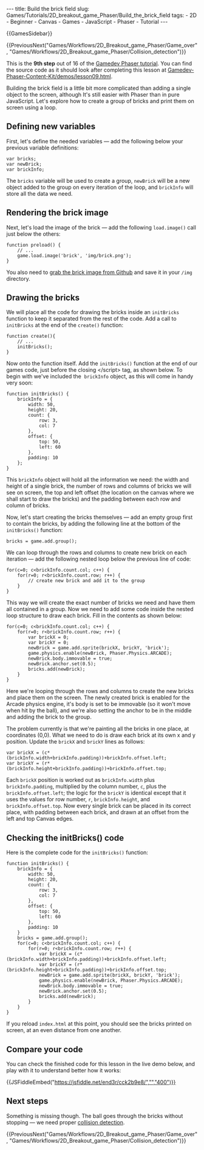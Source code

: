 --- title: Build the brick field slug: Games/Tutorials/2D\_breakout\_game\_Phaser/Build\_the\_brick\_field tags: - 2D - Beginner - Canvas - Games - JavaScript - Phaser - Tutorial ---

{{GamesSidebar}}

{{PreviousNext("Games/Workflows/2D\_Breakout\_game\_Phaser/Game\_over", "Games/Workflows/2D\_Breakout\_game\_Phaser/Collision\_detection")}}

This is the **9th step** out of 16 of the [Gamedev Phaser tutorial](/en-US/docs/Games/Tutorials/2D_breakout_game_Phaser). You can find the source code as it should look after completing this lesson at [Gamedev-Phaser-Content-Kit/demos/lesson09.html](https://github.com/end3r/Gamedev-Phaser-Content-Kit/blob/gh-pages/demos/lesson09.html).

<span class="seoSummary">Building the brick field is a little bit more complicated than adding a single object to the screen, although It's still easier with Phaser than in pure JavaScript. Let's explore how to create a group of bricks and print them on screen using a loop.</span>

Defining new variables
----------------------

First, let's define the needed variables — add the following below your previous variable definitions:

    var bricks;
    var newBrick;
    var brickInfo;

The `bricks` variable will be used to create a group, `newBrick` will be a new object added to the group on every iteration of the loop, and `brickInfo` will store all the data we need.

Rendering the brick image
-------------------------

Next, let's load the image of the brick — add the following `load.image()` call just below the others:

    function preload() {
        // ...
        game.load.image('brick', 'img/brick.png');
    }

You also need to [grab the brick image from Github](https://github.com/end3r/Gamedev-Phaser-Content-Kit/blob/gh-pages/demos/img/brick.png) and save it in your `/img` directory.

Drawing the bricks
------------------

We will place all the code for drawing the bricks inside an `initBricks` function to keep it separated from the rest of the code. Add a call to `initBricks` at the end of the `create()` function:

    function create(){
        // ...
        initBricks();
    }

Now onto the function itself. Add the `initBricks()` function at the end of our games code, just before the closing &lt;/script&gt; tag, as shown below. To begin with we've included the  `brickInfo` object, as this will come in handy very soon:

    function initBricks() {
        brickInfo = {
            width: 50,
            height: 20,
            count: {
                row: 3,
                col: 7
            },
            offset: {
                top: 50,
                left: 60
            },
            padding: 10
        };
    }

This `brickInfo` object will hold all the information we need: the width and height of a single brick, the number of rows and columns of bricks we will see on screen, the top and left offset (the location on the canvas where we shall start to draw the bricks) and the padding between each row and column of bricks.

Now, let's start creating the bricks themselves — add an empty group first to contain the bricks, by adding the following line at the bottom of the `initBricks()` function:

    bricks = game.add.group();

We can loop through the rows and columns to create new brick on each iteration — add the following nested loop below the previous line of code:

    for(c=0; c<brickInfo.count.col; c++) {
        for(r=0; r<brickInfo.count.row; r++) {
            // create new brick and add it to the group
        }
    }

This way we will create the exact number of bricks we need and have them all contained in a group. Now we need to add some code inside the nested loop structure to draw each brick. Fill in the contents as shown below:

    for(c=0; c<brickInfo.count.col; c++) {
        for(r=0; r<brickInfo.count.row; r++) {
            var brickX = 0;
            var brickY = 0;
            newBrick = game.add.sprite(brickX, brickY, 'brick');
            game.physics.enable(newBrick, Phaser.Physics.ARCADE);
            newBrick.body.immovable = true;
            newBrick.anchor.set(0.5);
            bricks.add(newBrick);
        }
    }

Here we're looping through the rows and columns to create the new bricks and place them on the screen. The newly created brick is enabled for the Arcade physics engine, it's body is set to be immovable (so it won't move when hit by the ball), and we're also setting the anchor to be in the middle and adding the brick to the group.

The problem currently is that we're painting all the bricks in one place, at coordinates (0,0). What we need to do is draw each brick at its own x and y position. Update the `brickX` and `brickY` lines as follows:

    var brickX = (c*(brickInfo.width+brickInfo.padding))+brickInfo.offset.left;
    var brickY = (r*(brickInfo.height+brickInfo.padding))+brickInfo.offset.top;

Each `brickX` position is worked out as `brickInfo.width` plus `brickInfo.padding`, multiplied by the column number, `c`, plus the `brickInfo.offset.left`; the logic for the `brickY` is identical except that it uses the values for row number, `r`, `brickInfo.height`, and `brickInfo.offset.top`. Now every single brick can be placed in its correct place, with padding between each brick, and drawn at an offset from the left and top Canvas edges.

Checking the initBricks() code
------------------------------

Here is the complete code for the `initBricks()` function:

    function initBricks() {
        brickInfo = {
            width: 50,
            height: 20,
            count: {
                row: 3,
                col: 7
            },
            offset: {
                top: 50,
                left: 60
            },
            padding: 10
        }
        bricks = game.add.group();
        for(c=0; c<brickInfo.count.col; c++) {
            for(r=0; r<brickInfo.count.row; r++) {
                var brickX = (c*(brickInfo.width+brickInfo.padding))+brickInfo.offset.left;
                var brickY = (r*(brickInfo.height+brickInfo.padding))+brickInfo.offset.top;
                newBrick = game.add.sprite(brickX, brickY, 'brick');
                game.physics.enable(newBrick, Phaser.Physics.ARCADE);
                newBrick.body.immovable = true;
                newBrick.anchor.set(0.5);
                bricks.add(newBrick);
            }
        }
    }

If you reload `index.html` at this point, you should see the bricks printed on screen, at an even distance from one another.

Compare your code
-----------------

You can check the finished code for this lesson in the live demo below, and play with it to understand better how it works:

{{JSFiddleEmbed("https://jsfiddle.net/end3r/cck2b9e8/","","400")}}

Next steps
----------

Something is missing though. The ball goes through the bricks without stopping — we need proper [collision detection](/en-US/docs/Games/Tutorials/2D_breakout_game_Phaser/Collision_detection).

{{PreviousNext("Games/Workflows/2D\_Breakout\_game\_Phaser/Game\_over", "Games/Workflows/2D\_Breakout\_game\_Phaser/Collision\_detection")}}
